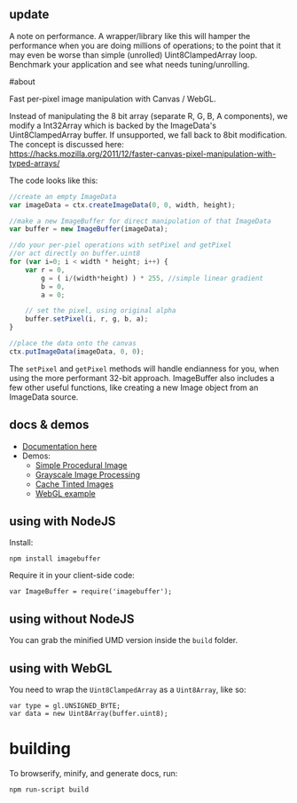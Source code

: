 ## update

A note on performance. A wrapper/library like this will hamper the performance when you are doing millions of operations; to the point that it may even be worse than simple (unrolled) Uint8ClampedArray loop. Benchmark your application and see what needs tuning/unrolling. 

#about 

Fast per-pixel image manipulation with Canvas / WebGL. 

Instead of manipulating the 8 bit array (separate R, G, B, A components), we modify a Int32Array which is backed by the ImageData's Uint8ClampedArray buffer. If unsupported, we fall back to 8bit modification. The concept is discussed here:  
https://hacks.mozilla.org/2011/12/faster-canvas-pixel-manipulation-with-typed-arrays/

The code looks like this:

```javascript
//create an empty ImageData
var imageData = ctx.createImageData(0, 0, width, height);

//make a new ImageBuffer for direct manipulation of that ImageData
var buffer = new ImageBuffer(imageData);

//do your per-piel operations with setPixel and getPixel
//or act directly on buffer.uint8
for (var i=0; i < width * height; i++) {
	var r = 0,
		g = ( i/(width*height) ) * 255, //simple linear gradient
		b = 0,
		a = 0;

	// set the pixel, using original alpha
	buffer.setPixel(i, r, g, b, a);
}

//place the data onto the canvas
ctx.putImageData(imageData, 0, 0);
```

The `setPixel` and `getPixel` methods will handle endianness for you, when using the more performant 32-bit approach. ImageBuffer also includes a few other useful functions, like creating a new Image object from an ImageData source. 

## docs & demos

- [Documentation here](http://mattdesl.github.io/imagebuffer/docs/classes/ImageBuffer.html)
- Demos:
	- [Simple Procedural Image](http://mattdesl.github.io/imagebuffer/demos/simple.html)
	- [Grayscale Image Processing](http://mattdesl.github.io/imagebuffer/demos/grayscale.html)
	- [Cache Tinted Images](http://mattdesl.github.io/imagebuffer/demos/tint.html)
	- [WebGL example](http://mattdesl.github.io/imagebuffer/demos/webgl.html)

## using with NodeJS

Install:

```
npm install imagebuffer
```

Require it in your client-side code:

```
var ImageBuffer = require('imagebuffer');
```

## using without NodeJS

You can grab the minified UMD version inside the `build` folder.

## using with WebGL

You need to wrap the `Uint8ClampedArray` as a `Uint8Array`, like so:

```
var type = gl.UNSIGNED_BYTE;
var data = new Uint8Array(buffer.uint8);
```

# building

To browserify, minify, and generate docs, run:

```
npm run-script build
```


